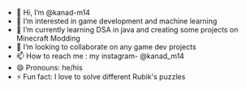 - 👋 Hi, I’m @kanad-m14
- 👀 I’m interested in game development and machine learning
- 🌱 I’m currently learning DSA in java and creating some projects on Minecraft Modding 
- 💞️ I’m looking to collaborate on any game dev projects
- 📫 How to reach me : my instagram- @kanad_m14
- 😄 Pronouns: he/his
- ⚡ Fun fact: I love to solve different Rubik's puzzles

<!---
kanad-m14/kanad-m14 is a ✨ special ✨ repository because its `README.md` (this file) appears on your GitHub profile.
You can click the Preview link to take a look at your changes.
--->
